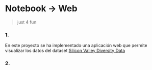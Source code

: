 # Notebook -> Web

> just 4 fun

### 1. 

En este proyecto se ha implementado una aplicación web que permite visualizar los datos del dataset [Silicon Valley Diversity Data](https://www.kaggle.com/datasets/rtatman/silicon-valley-diversity-data?select=Tech_sector_diversity_demographics_2016.csv)

### 2.
